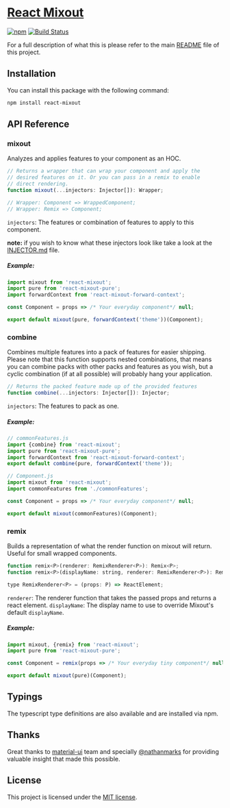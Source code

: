 # [React Mixout](https://github.com/alitaheri/react-mixout)
[![npm](https://badge.fury.io/js/react-mixout.svg)](https://badge.fury.io/js/react-mixout)
[![Build Status](https://travis-ci.org/alitaheri/react-mixout.svg?branch=master)](https://travis-ci.org/alitaheri/react-mixout)

For a full description of what this is please refer to 
the main [README](https://github.com/alitaheri/react-mixout) file of this project.

## Installation

You can install this package with the following command:

```sh
npm install react-mixout
```

## API Reference

### mixout

Analyzes and applies features to your component as an HOC.

```js
// Returns a wrapper that can wrap your component and apply the
// desired features on it. Or you can pass in a remix to enable
// direct rendering.
function mixout(...injectors: Injector[]): Wrapper;

// Wrapper: Component => WrappedComponent;
// Wrapper: Remix => Component;
```

`injectors`: The features or combination of features to apply to this component.

**note:** if you wish to know what these injectors look like take a look at the
[INJECTOR.md](https://github.com/alitaheri/react-mixout/blob/master/packages/react-mixout/INJECTOR.md)
file.

##### Example:

```js
import mixout from 'react-mixout';
import pure from 'react-mixout-pure';
import forwardContext from 'react-mixout-forward-context';

const Component = props => /* Your everyday component*/ null;

export default mixout(pure, forwardContext('theme'))(Component);
```

### combine

Combines multiple features into a pack of features for easier shipping.
Please note that this function supports nested combinations, that means
you can combine packs with other packs and features as you wish, but a cyclic
combination (if at all possible) will probably hang your application.

```js
// Returns the packed feature made up of the provided features
function combine(...injectors: Injector[]): Injector;
```

`injectors`: The features to pack as one.

##### Example:

```js
// commonFeatures.js
import {combine} from 'react-mixout';
import pure from 'react-mixout-pure';
import forwardContext from 'react-mixout-forward-context';
export default combine(pure, forwardContext('theme'));

// Component.js
import mixout from 'react-mixout';
import commonFeatures from './commonFeatures';

const Component = props => /* Your everyday component*/ null;

export default mixout(commonFeatures)(Component);
```

### remix

Builds a representation of what the render function on mixout will
return. Useful for small wrapped components.

```js
function remix<P>(renderer: RemixRenderer<P>): Remix<P>;
function remix<P>(displayName: string, renderer: RemixRenderer<P>): Remix<P>;

type RemixRenderer<P> = (props: P) => ReactElement;
```

`renderer`: The renderer function that takes the passed props and returns a react element.
`displayName`: The display name to use to override Mixout's default `displayName`.

##### Example:

```js
import mixout, {remix} from 'react-mixout';
import pure from 'react-mixout-pure';

const Component = remix(props => /* Your everyday tiny component*/ null);

export default mixout(pure)(Component);
```

## Typings

The typescript type definitions are also available and are installed via npm.

## Thanks

Great thanks to [material-ui](https://github.com/callemall/material-ui)
team and specially [@nathanmarks](https://github.com/nathanmarks) for
providing valuable insight that made this possible.

## License
This project is licensed under the [MIT license](https://github.com/alitaheri/react-mixout/blob/master/LICENSE).
